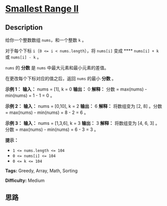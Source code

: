 # [Smallest Range II][title]

## Description

给你一个整数数组 `nums`，和一个整数 `k` 。

对于每个下标 `i`（`0 <= i < nums.length`），将 `nums[i]` 变成 **** `nums[i] + k` 或
`nums[i] - k` 。

`nums` 的 **分数** 是 `nums` 中最大元素和最小元素的差值。

在更改每个下标对应的值之后，返回 `nums` 的最小 **分数** 。



**示例 1：**
            **输入：** nums = [1], k = 0    **输出：** 0    **解释：** 分数 = max(nums) - min(nums) = 1 - 1 = 0 。    

**示例 2：**
            **输入：** nums = [0,10], k = 2    **输出：** 6    **解释：** 将数组变为 [2, 8] 。分数 = max(nums) - min(nums) = 8 - 2 = 6 。    

**示例 3：**
            **输入：** nums = [1,3,6], k = 3    **输出：** 3    **解释：** 将数组变为 [4, 6, 3] 。分数 = max(nums) - min(nums) = 6 - 3 = 3 。    



**提示：**

  * `1 <= nums.length <= 104`
  * `0 <= nums[i] <= 104`
  * `0 <= k <= 104`


**Tags:** Greedy, Array, Math, Sorting

**Difficulty:** Medium

## 思路

[title]: https://leetcode-cn.com/problems/smallest-range-ii
